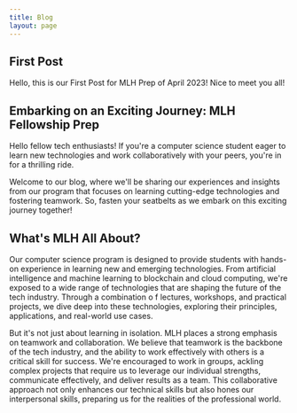 ```yaml
---
title: Blog
layout: page
---
```


## First Post

Hello, this is our First Post for MLH Prep of April 2023! Nice to meet you all!


## Embarking on an Exciting Journey: MLH Fellowship Prep

Hello fellow tech enthusiasts! If you're a computer science student eager to learn new 
technologies and work collaboratively with your peers, you're in for a thrilling ride. 

Welcome to our blog, where we'll be sharing our experiences and insights 
from our program that focuses on learning cutting-edge technologies and fostering teamwork. 
So, fasten your seatbelts as we embark on this exciting journey together!

## What's MLH All About?

Our computer science program is designed to provide students with 
hands-on experience in learning new and emerging technologies. From artificial 
intelligence and machine learning to blockchain and cloud computing, we're exposed to a
wide range of technologies that are shaping the future of the tech industry. Through a combination o
f lectures, workshops, and practical projects, we dive deep into these technologies, exploring 
their principles, applications, and real-world use cases.

But it's not just about learning in isolation. MLH places a strong emphasis on teamwork and collaboration.
We believe that teamwork is the backbone of the tech industry, and the ability to work 
effectively with others is a critical skill for success. We're encouraged to work in groups, 
ackling complex projects that require us to leverage our individual strengths, communicate 
effectively, and deliver results as a team. This collaborative approach not only enhances our 
technical skills but also hones our interpersonal skills, preparing us for the realities of the professional world.



